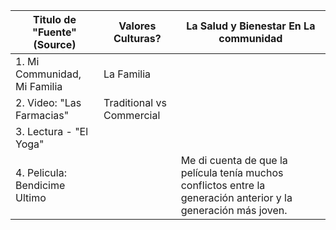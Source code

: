 
| Titulo de "Fuente" (Source)   | Valores Culturas?         | La Salud y Bienestar En La communidad                                                                           |
| ----------------------------- | ------------------------- | --------------------------------------------------------------------------------------------------------------- |
| 1. Mi Communidad, Mi Familia  | La Familia                |                                                                                                                 |
| 2. Video: "Las Farmacias"     | Traditional vs Commercial |                                                                                                                 |
| 3. Lectura - "El Yoga"        |                           |                                                                                                                 |
| 4. Pelicula: Bendicime Ultimo |                           | Me di cuenta de que la película tenía muchos conflictos entre la generación anterior y la generación más joven. | 
